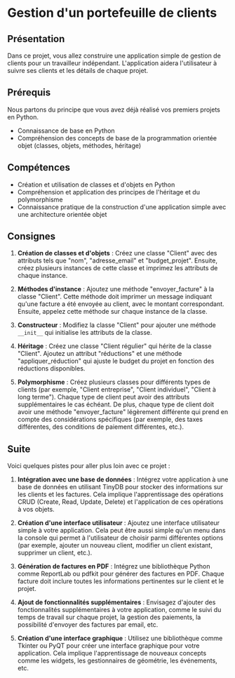 # Gestion d'un portefeuille de clients

## Présentation

Dans ce projet, vous allez construire une application simple de gestion de
clients pour un travailleur indépendant. L'application aidera l'utilisateur à
suivre ses clients et les détails de chaque projet. 

## Prérequis

Nous partons du principe que vous avez déjà réalisé vos premiers projets en
Python.

- Connaissance de base en Python
- Compréhension des concepts de base de la programmation orientée objet
  (classes, objets, méthodes, héritage)

## Compétences

- Création et utilisation de classes et d'objets en Python
- Compréhension et application des principes de l'héritage et du polymorphisme
- Connaissance pratique de la construction d'une application simple avec une
  architecture orientée objet

## Consignes

1. **Création de classes et d'objets** : Créez une classe "Client" avec des
   attributs tels que "nom", "adresse_email" et "budget_projet". Ensuite, créez
   plusieurs instances de cette classe et imprimez les attributs de chaque
   instance.

2. **Méthodes d'instance** : Ajoutez une méthode "envoyer_facture" à la classe
   "Client". Cette méthode doit imprimer un message indiquant qu'une facture a
   été envoyée au client, avec le montant correspondant. Ensuite, appelez cette
   méthode sur chaque instance de la classe.

3. **Constructeur** : Modifiez la classe "Client" pour ajouter
   une méthode `__init__` qui initialise les attributs de la classe.

4. **Héritage** : Créez une classe "Client régulier" qui hérite de la classe
   "Client". Ajoutez un attribut "réductions" et une méthode
   "appliquer_réduction" qui ajuste le budget du projet en fonction des
   réductions disponibles.

5. **Polymorphisme** : Créez plusieurs classes pour différents types de clients
   (par exemple, "Client entreprise", "Client individuel", "Client à long
   terme"). Chaque type de client peut avoir des attributs supplémentaires le
   cas échéant. De plus, chaque type de client doit avoir une méthode
   "envoyer_facture" légèrement différente qui prend en compte des
   considérations spécifiques (par exemple, des taxes différentes, des
   conditions de paiement différentes, etc.).

## Suite

Voici quelques pistes pour aller plus loin avec ce projet :

1. **Intégration avec une base de données** : Intégrez votre application à une
   base de données en utilisant TinyDB pour stocker des informations sur les
   clients et les factures. Cela implique l'apprentissage des opérations CRUD
   (Create, Read, Update, Delete) et l'application de ces opérations à vos
   objets.

2. **Création d'une interface utilisateur** : Ajoutez une interface utilisateur
   simple à votre application. Cela peut être aussi simple qu'un menu dans la
   console qui permet à l'utilisateur de choisir parmi différentes options (par
   exemple, ajouter un nouveau client, modifier un client existant, supprimer
   un client, etc.).

3. **Génération de factures en PDF** : Intégrez une bibliothèque Python comme
   ReportLab ou pdfkit pour générer des factures en PDF. Chaque facture doit
   inclure toutes les informations pertinentes sur le client et le projet.

4. **Ajout de fonctionnalités supplémentaires** : Envisagez d'ajouter des
   fonctionnalités supplémentaires à votre application, comme le suivi du temps
   de travail sur chaque projet, la gestion des paiements, la possibilité
   d'envoyer des factures par email, etc.

5. **Création d'une interface graphique** : Utilisez une bibliothèque comme Tkinter
   ou PyQT pour créer une interface graphique pour votre application. Cela
   implique l'apprentissage de nouveaux concepts comme les widgets, les
   gestionnaires de géométrie, les événements, etc.
